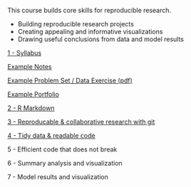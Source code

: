This course builds core skills for reproducible research.

- Building reproducible research projects 
- Creating appealing and informative visualizations
- Drawing useful conclusions from data and model results

[1 - Syllabus](https://judgelord.github.io/PS811/1-intro-to-PS811.html)

[Example Notes](https://judgelord.github.io/PS811/example_notes.html)

[Example Problem Set / Data Exercise (pdf)](https://github.com/judgelord/PS811/raw/master/example_problem_set.pdf)

[Example Portfolio](https://judgelord.github.io/PS811/example_portfolio.html)

[2 - R Markdown](https://judgelord.github.io/PS811/2-RMarkdown.html)

[3 - Reproducable & collaborative research with git](https://judgelord.github.io/PS811/3-git.html)

[4 - Tidy data & readable code](https://judgelord.github.io/PS811/3-tidy-data.html)

5 - Efficient code that does not break

6 - Summary analysis and visualization

7 - Model results and visualization